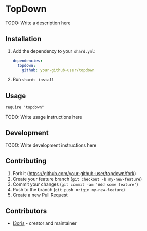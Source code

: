 # TopDown

TODO: Write a description here

## Installation

1. Add the dependency to your `shard.yml`:

   ```yaml
   dependencies:
     topdown:
       github: your-github-user/topdown
   ```

2. Run `shards install`

## Usage

```crystal
require "topdown"
```

TODO: Write usage instructions here

## Development

TODO: Write development instructions here

## Contributing

1. Fork it (<https://github.com/your-github-user/topdown/fork>)
2. Create your feature branch (`git checkout -b my-new-feature`)
3. Commit your changes (`git commit -am 'Add some feature'`)
4. Push to the branch (`git push origin my-new-feature`)
5. Create a new Pull Request

## Contributors

- [I3oris](https://github.com/your-github-user) - creator and maintainer
